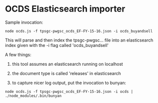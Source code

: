OCDS Elasticsearch importer
===========================

Sample invocation:

```
node ocds.js -f tpsgc-pwgsc_ocds_EF-FY-15-16.json -i ocds_buyandsell
```

This will parse and then index the tpsgc-pwgsc... file into an elasticsearch index given with the -i flag called 'ocds_buyandsell'

A few things:

1. this tool assumes an elasticsearch running on localhost

2. the document type is called 'releases' in elasticsearch

3. to capture nicer log output, put the invocation to bunyan:

```
node ocds.js -f tpsgc-pwgsc_ocds_EF-FY-15-16.json -i ocds | ./node_modules/.bin/bunyan
```